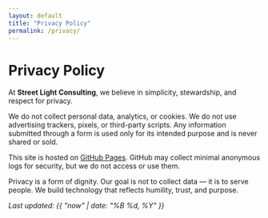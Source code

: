```yaml
---
layout: default
title: "Privacy Policy"
permalink: /privacy/
---
```


<h1>Privacy Policy</h1>
<p>At <strong>Street Light Consulting</strong>, we believe in simplicity, stewardship, and respect for privacy.</p>
<p>We do not collect personal data, analytics, or cookies. We do not use advertising trackers, pixels, or third-party scripts. Any information submitted through a form is used only for its intended purpose and is never shared or sold.</p>
<p>This site is hosted on <a href="https://pages.github.com" target="_blank" rel="noopener">GitHub Pages</a>. GitHub may collect minimal anonymous logs for security, but we do not access or use them.</p>
<p>Privacy is a form of dignity. Our goal is not to collect data — it is to serve people. We build technology that reflects humility, trust, and purpose.</p>
<p><em>Last updated: {{ "now" | date: "%B %d, %Y" }}</em></p>
